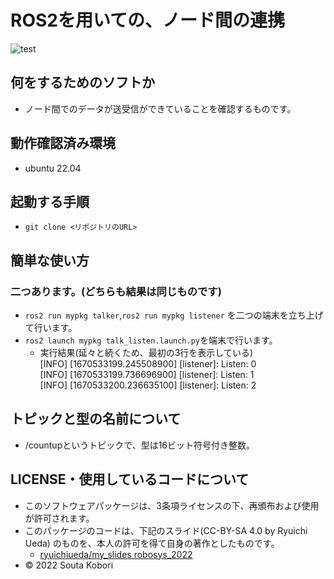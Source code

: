 # ROS2を用いての、ノード間の連携

![test](https://github.com/souta-pqr/mypkg/actions/workflows/test.yml/badge.svg)

## 何をするためのソフトか
* ノード間でのデータが送受信ができていることを確認するものです。

## 動作確認済み環境
* ubuntu 22.04

## 起動する手順
* `git clone <リポジトリのURL>`

## 簡単な使い方
### 二つあります。(どちらも結果は同じものです)
* `ros2 run mypkg talker`,`ros2 run mypkg listener` を二つの端末を立ち上げて行います。
* `ros2 launch mypkg talk_listen.launch.py`を端末で行います。 
	* 実行結果(延々と続くため、最初の3行を表示している)<br>
      [INFO] [1670533199.245508900] [listener]: Listen: 0<br>
      [INFO] [1670533199.736696900] [listener]: Listen: 1<br>
      [INFO] [1670533200.236635100] [listener]: Listen: 2<br>

## トピックと型の名前について
* /countupというトピックで、型は16ビット符号付き整数。

## LICENSE・使用しているコードについて
* このソフトウェアパッケージは、3条項ライセンスの下、再頒布および使用が許可されます。
* このパッケージのコードは、下記のスライド(CC-BY-SA 4.0 by Ryuichi Ueda) のものを、本人の許可を得て自身の著作としたものです。
    * [ryuichiueda/my_slides robosys_2022](https://github.com/ryuichiueda/my_slides/tree/master/robosys_2022)
* © 2022 Souta Kobori	
